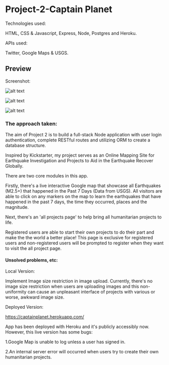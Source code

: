 # Project-2-Captain Planet

Technologies used:

HTML, CSS & Javascript, Express, Node, Postgres and Heroku.

APIs used:

Twitter, Google Maps & USGS.

## Preview

Screenshot:

![alt text](https://github.com/Dexterleow/Project-2-Google-Maps-APIs-Earthquake/public/img/Preview1.png "Preview1")

![alt text](https://github.com/Dexterleow/Project-2-Google-Maps-APIs-Earthquake/public/img/Preview2.png "Preview2")

![alt text](https://github.com/Dexterleow/Project-2-Google-Maps-APIs-Earthquake/public/img/Preview3.png "Preview3")


### The approach taken:

The aim of Project 2 is to build a full-stack Node application with user login authentication, complete RESTful routes and utilizing ORM to create a database structure.

Inspired by Kickstarter, my project serves as an Online Mapping Site for Earthquake Investigation and Projects to Aid in the Earthquake Recover Globally.

There are two core modules in this app.

Firstly, there's a live interactive Google map that showcase all Earthquakes (M2.5+) that happened in the Past 7 Days (Data from USGS). All visitors are able to click on any markers on the map to learn the earthquakes that have happened in the past 7 days, the time they occurred, places and the magnitude.

Next, there's an 'all projects page' to help bring all humanitarian projects to life.

Registered users are able to start their own projects to do their part and make the the world a better place!
This page is exclusive for registered users and non-registered users will be prompted to register when they want to visit the all project page.

#### Unsolved problems, etc:

Local Version:

Implement Image size restriction in image upload. Currently, there's no image size restriction when users are uploading images and this non-uniformity can cause an unpleasant interface of projects with various or worse, awkward image size.

Deployed Version:

https://captainplanet.herokuapp.com/

App has been deployed with Heroku and it's publicly accessibly now.
However, this live version has some bugs:

1.Google Map is unable to log unless a user has signed in.

2.An internal server error will occurred when users try to create their own humanitarian projects.
